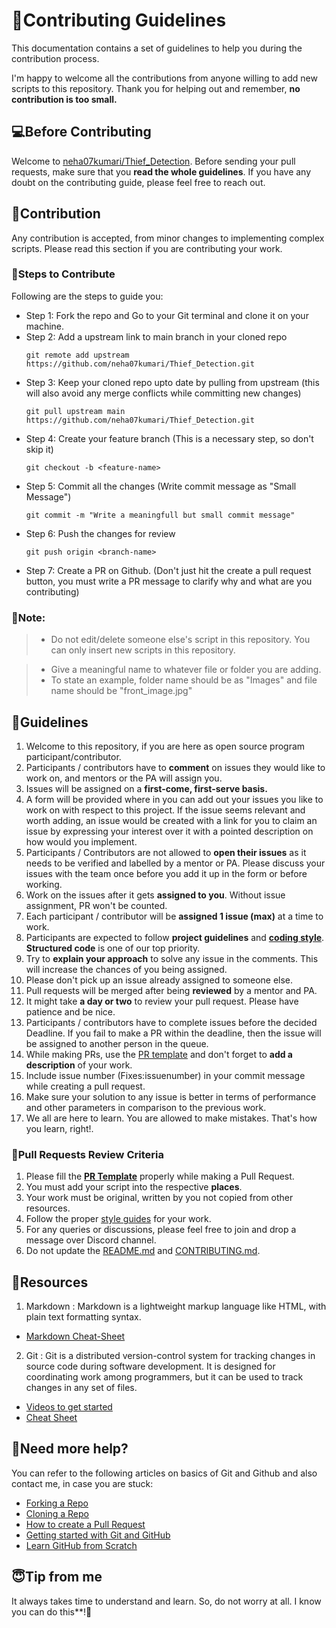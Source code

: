 # 🎇Contributing Guidelines

This documentation contains a set of guidelines to help you during the contribution process. 

I'm happy to welcome all the contributions from anyone willing to add new scripts to this repository. Thank you for helping out and remember,
**no contribution is too small.**


## 💻Before Contributing

Welcome to [neha07kumari/Thief_Detection](https://github.com/neha07kumari/Thief_Detection/). Before sending your pull requests, make sure that you **read the whole
guidelines**. If you have any doubt on the contributing guide, please feel free to reach out.


## 🙌Contribution

Any contribution is accepted, from minor changes to implementing complex scripts. Please read this section if you are contributing your work.


### 🔖Steps to Contribute

Following are the steps to guide you:

* Step 1: Fork the repo and Go to your Git terminal and  clone it on your machine.
* Step 2: Add a upstream link to main branch in your cloned repo
    ```
    git remote add upstream https://github.com/neha07kumari/Thief_Detection.git
    ```
* Step 3: Keep your cloned repo upto date by pulling from upstream (this will also avoid any merge conflicts while committing new changes)
    ```
    git pull upstream main https://github.com/neha07kumari/Thief_Detection.git
    ```
* Step 4: Create your feature branch (This is a necessary step, so don't skip it)
    ```
    git checkout -b <feature-name>
    ```
* Step 5: Commit all the changes (Write commit message as "Small Message")
    ```
    git commit -m "Write a meaningfull but small commit message"
    ```
* Step 6: Push the changes for review
    ```
    git push origin <branch-name>
    ```
* Step 7: Create a PR on Github. (Don't just hit the create a pull request button, you must write a PR message to clarify why and what are you contributing)


### 🔨Note:

> - Do not edit/delete someone else's script in this repository. You can only insert new scripts in this repository.

  > - Give a meaningful name to whatever file or folder you are adding.
  > - To state an example, folder name should be as "Images" and file name should be "front_image.jpg"


## 🔑Guidelines

1. Welcome to this repository, if you are here as open source program participant/contributor.
2. Participants / contributors have to **comment** on issues they would like to work on, and mentors or the PA will assign you. 
3. Issues will be assigned on a **first-come, first-serve basis.**
4. A form will be provided where in you can add out your issues you like to work on with respect to this project. If the issue seems relevant and worth adding, an issue would
be created with a link for you to claim an issue by expressing your interest over it with a pointed description on how would you implement.
5. Participants / Contributors are not allowed to **open their issues** as it needs to be verified and labelled by a mentor or PA. Please discuss your issues with the team once 
before you add it up in the form or before working.
6. Work on the issues after it gets **assigned to you**. Without issue assignment, PR won't be counted.
7. Each participant / contributor will be **assigned 1 issue (max)** at a time to work.
8. Participants are expected to follow **project guidelines** and [**coding style**](https://pep8.org/"). **Structured code** is one of our top priority.
9. Try to **explain your approach** to solve any issue in the comments. This will increase the chances of you being assigned.
10. Please don't pick up an issue already assigned to someone else.
11. Pull requests will be merged after being **reviewed** by a mentor and PA.
12. It might take **a day or two** to review your pull request. Please have patience and be nice.
18. Participants / contributors have to complete issues before the decided Deadline. If you fail to make a PR within the deadline, then the issue will be assigned to 
another person in the queue.
17. While making PRs, use the [PR template](https://github.com/neha07kumari/Thief_Detection/blob/main/.github/pullrequest_template.md) and don't forget to **add a description** of your work.
18. Include issue number (Fixes:issuenumber) in your commit message while creating a pull request.
19. Make sure your solution to any issue is better in terms of performance and other parameters in comparison to the previous work.
20. We all are here to learn. You are allowed to make mistakes. That's how you learn, right!.


### 🧲Pull Requests Review Criteria

1. Please fill the **[PR Template](https://github.com/neha07kumari/Thief_Detection/blob/main/.github/pullrequest_template.md)** properly while making a Pull Request.
2. You must add your script into the respective **places**.
3. Your work must be original, written by you not copied from other resources.
5. Follow the proper [style guides](https://google.github.io/styleguide/) for your work.
6. For any queries or discussions, please feel free to join and drop a message over Discord channel.
7. Do not update the [README.md](https://github.com/neha07kumari/Thief_Detection/blob/main/README.md) and [CONTRIBUTING.md](https://github.com/neha07kumari/Thief_Detection/blob/main/CONTRIBUTING.md).


## 📖Resources

1. Markdown : Markdown is a lightweight markup language like HTML, with plain text formatting syntax. 
  * [Markdown Cheat-Sheet](https://github.com/adam-p/markdown-here/wiki/Markdown-Cheatsheet)

2. Git : Git is a distributed version-control system for tracking changes in source code during software development. It is designed for coordinating work among programmers, but it can be used to track changes in any set of files.
  * [Videos to get started](https://www.youtube.com/watch?v=xAAmje1H9YM&list=PLeo1K3hjS3usJuxZZUBdjAcilgfQHkRzW)
  * [Cheat Sheet](https://www.atlassian.com/git/tutorials/atlassian-git-cheatsheet)


## 🤔Need more help?

You can refer to the following articles on basics of Git and Github and also contact me, in case you are stuck:
- [Forking a Repo](https://help.github.com/en/github/getting-started-with-github/fork-a-repo)
- [Cloning a Repo](https://help.github.com/en/desktop/contributing-to-projects/creating-an-issue-or-pull-request)
- [How to create a Pull Request](https://opensource.com/article/19/7/create-pull-request-github)
- [Getting started with Git and GitHub](https://towardsdatascience.com/getting-started-with-git-and-github-6fcd0f2d4ac6)
- [Learn GitHub from Scratch](https://lab.github.com/githubtraining/introduction-to-github)


## 😇Tip from me

It always takes time to understand and learn. So, do not worry at all. I know you can do this**!💪

